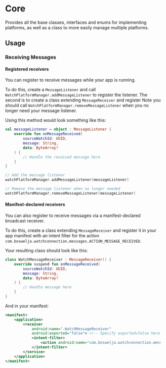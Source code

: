 # Core

Provides all the base classes, interfaces and enums for implementing platforms, as well as a class to more easily manage multiple platforms.

## Usage

### Receiving Messages

#### Registered receivers

You can register to receive messages while your app is running.

To do this, create a `MessageListener` and call `WatchPlatformManager.addMessageListener` to register the listener.
The second is to create a class extending `MessageReceiver` and register 
Note you should call `WatchPlatformManager.removeMessageListener` when you no longer need your message listener.

Using this method would look something like this:

```kotlin
val messageListener = object : MessageListener {
    override fun onMessageReceived(
        sourceWatchId: UUID,
        message: String,
        data: ByteArray?
    ) {
        // Handle the received message here
    }
}

// Add the message listener
watchPlatformManager.addMessageListener(messageListener)

// Remove the message listener when no longer needed
watchPlatformManager.removeMessageListener(messageListener)
```

#### Manifest-declared receivers

You can also register to receive messages via a manifest-declared broadcast receiver.

To do this, create a class extending `MessageReceiver` and register it in your app manifest with an intent filter for the action `com.boswelja.watchconnection.messages.ACTION_MESSAGE_RECEIVED`.

Your resulting class should look like this:
```kotlin
class WatchMessageReceiver : MessageReceiver() {
    override suspend fun onMessageReceived(
        sourceWatchId: UUID,
        message: String,
        data: ByteArray?
    ) {
        // Handle message here
    }
}
```

And in your manifest:
```xml
<manifest>
    <application>
        <receiver
            android:name=".WatchMessageReceiver"
            android:exported="false"> <!-- Specify exported=false here to follow best practices -->
            <intent-filter>
                <action android:name="com.boswelja.watchconnection.messages.ACTION_MESSAGE_RECEIVED" />
            </intent-filter>
        </service>
    </application>
</manifest>

```
